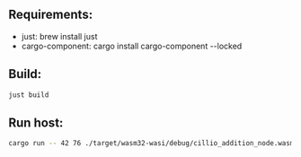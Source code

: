 ## Requirements:
- just: brew install just
- cargo-component: cargo install cargo-component --locked

## Build:
```bash
just build
```

## Run host:
```bash
cargo run -- 42 76 ./target/wasm32-wasi/debug/cillio_addition_node.wasm
```